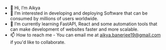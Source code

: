 - 👋 Hi, I’m Aikya
- 👀 I’m interested in developing and deploying Software that can be consumed by millions of users worldwide.
- 🌱 I’m currently learning FastAPI, React and some automation tools that can make development of websites faster and more scalable.
- 📫 How to reach me - You can email me at aikya.banerjee19@gmail.com if you'd like to collaborate.

<!---
aikyab/aikyab is a ✨ special ✨ repository because its `README.md` (this file) appears on your GitHub profile.
You can click the Preview link to take a look at your changes.
--->
